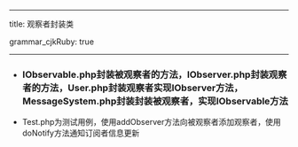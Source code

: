 ---
title: 观察者封装类

grammar_cjkRuby: true


----------


 - ###  IObservable.php封装被观察者的方法，IObserver.php封装观察者的方法，User.php封装观察者实现IObserver方法，MessageSystem.php封装封装被观察者，实现IObservable方法
 - Test.php为测试用例，使用addObserver方法向被观察者添加观察者，使用doNotify方法通知订阅者信息更新